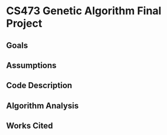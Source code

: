 # CS473 Genetic Algorithm Final Project


## Goals

## Assumptions

## Code Description

## Algorithm Analysis

## Works Cited 